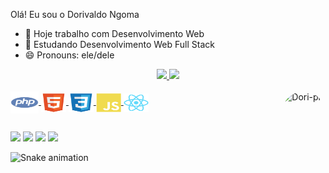 Olá! Eu sou o Dorivaldo Ngoma

- 🔭 Hoje trabalho com Desenvolvimento Web
- 🌱 Estudando Desenvolvimento Web Full Stack
- 😄 Pronouns: ele/dele

<div align="center">
  <a href="https://github.com/dorivaldongoma">
  <img height="180em" src="https://github-readme-stats.vercel.app/api?username=dorivaldongoma&show_icons=true&theme=dracula&include_all_commits=true&count_private=true"/>
  <img height="180em" src="https://github-readme-stats.vercel.app/api/top-langs/?username=dorivaldongoma&layout=compact&langs_count=7&theme=dracula"/>
</div>
<div style="display: inline_block"><br>
  <img align="center" alt="Dori-Ts" height="35" width="45" src="https://github.com/devicons/devicon/blob/master/icons/php/php-plain.svg">
  <img align="center" alt="Dori-HTML" height="30" width="40" src="https://github.com/devicons/devicon/blob/master/icons/html5/html5-original.svg">
  <img align="center" alt="Dori-CSS" height="30" width="40" src="https://github.com/devicons/devicon/blob/master/icons/css3/css3-original.svg">
  <img align="center" alt="Dori-Js" height="30" width="40" src="https://github.com/devicons/devicon/blob/master/icons/javascript/javascript-plain.svg">
  <img align="center" alt="Dori-React" height="30" width="40" src="https://github.com/devicons/devicon/blob/master/icons/react/react-original.svg">
  <!-- <img align="center" alt="Dori-Python" height="30" width="40" src="https://github.com/devicons/devicon/blob/master/icons/python/python-original.svg"> -->
  <img align="right" alt="Dori-pic" height="150" style="border-radius:50px;" src="https://cdn.discordapp.com/attachments/682740163008266256/1035674841157750866/waving-287_128.gif">
</div>
  
  ##
 
<div>
  <a href="https://instagram.com/dorivaldongoma" target="_blank"><img src="https://img.shields.io/badge/-Instagram-%23E4405F?style=for-the-badge&logo=instagram&logoColor=white" target="_blank"></a>
 <a href="https://facebook.com/dorivaldongoma" target="_blank"><img src="https://img.shields.io/badge/Facebook-1877F2?style=for-the-badge&logo=facebook&logoColor=white"></a>
  <a href = "mailto:dorivaldongoma@gmail.com"><img src="https://img.shields.io/badge/-Gmail-%23333?style=for-the-badge&logo=gmail&logoColor=white" target="_blank"></a>
  <a href="https://www.linkedin.com/in/dorivaldongoma" target="_blank"><img src="https://img.shields.io/badge/-LinkedIn-%230077B5?style=for-the-badge&logo=linkedin&logoColor=white" target="_blank"></a>
 
  ![Snake animation](https://github.com/dorivaldongoma/dorivaldongoma/blob/output/github-contribution-grid-snake.svg)
 
</div>
